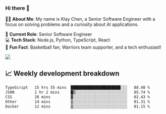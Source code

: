 ### Hi there 👋

👨‍💻 **About Me**: My name is Klay Chen, a Senior Software Engineer with a focus on solving problems and a curiosity about AI applications.

💼 **Current Role**: Senior Software Engineer  
💻 **Tech Stack**: Node.js, Python, TypeScript, React  
🏀 **Fun Fact**: Basketball fan, Warriors team supporter, and a tech enthusiast!

<img align="center" src="https://github-readme-stats.vercel.app/api?username=nameczz&show_icons=true&hide_title=true&theme=dracula" />

## 📈 Weekly development breakdown

<!--START_SECTION:waka-->

```txt
TypeScript   15 hrs 55 mins  ██████████████████████░░░   88.40 %
JSON         1 hr 2 mins     █▒░░░░░░░░░░░░░░░░░░░░░░░   05.74 %
CSS          26 mins         ▓░░░░░░░░░░░░░░░░░░░░░░░░   02.43 %
Other        14 mins         ▒░░░░░░░░░░░░░░░░░░░░░░░░   01.31 %
Docker       12 mins         ▒░░░░░░░░░░░░░░░░░░░░░░░░   01.15 %
```

<!--END_SECTION:waka-->
